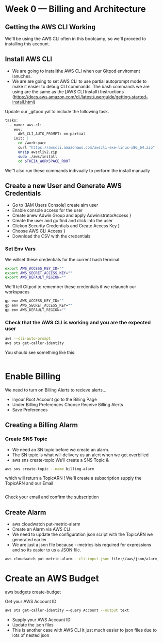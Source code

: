 # Week 0 — Billing and Architecture

## Getting the AWS CLI Working

We'll be using the AWS CLI often in this bootcamp, so we'll proceed to installing this account.

## Install AWS CLI

* We are going to installthe AWS CLI when our Gitpod enviroment lanuches.
* We are are going to set AWS CLI to use partial autoprompt mode to make it easier to debug CLI commands. 
The bash commands we are using are the same as the [AWS CLI Install i
Instructions (https://docs.aws.amazon.com/cli/latest/userguide/getting-started-install.html)

Update our _gitpod.yal to include the following task.

```bash
tasks:
  - name: aws-cli
    env:
      AWS_CLI_AUTO_PROMPT: on-partial
    init: |
      cd /workspace
      curl "https://awscli.amazonaws.com/awscli-exe-linux-x86_64.zip" -o "awscliv2.zip"
      unzip awscliv2.zip
      sudo ./aws/install
      cd $THEIA_WORKSPACE_ROOT
```
We''l also run these commands indivually to perform the install manually

## Create a new User and Generate AWS Credentials
* Go to (IAM Users Console] create aim user
* Enable console access for the user
* Create anew Adwin Group and apply AdwinistratorAccess }
* Create the user and go find and click into the user
* Clickon Security Credentials and Create Access Key }
* Choose AWS CLI Access }
* Download the CSV with the credentials

### Set Env Vars
We willset these credentials for the current bash terminal

```bash
export AWS_ACCESS_KEY_ID=""
export AWS_SECRET_ACCESS_KEY=""
export AWS_DEFAULT_REGION=""
```

We'll tell Gitpod to remember these credentials if we relaunch our workspaces

```bash
gp env AWS_ACCESS_KEY_ID=""
gp env AWS_SECRET_ACCESS_KEY=""
gp env AWS_DEFAULT_REGION=""
```

### Check that the AWS CLI is working and you are the expected user

```bash
aws --cli-auto-prompt
aws sts get-caller-identity
```

You should see something like this:
```bash

```

# Enable Billing
We need to turn on Billing Alerts to recieve alerts...
* Inyour Root Account go to the Billing Page
* Under Billing Preferences Choose Receive Billing Alerts
* Save Preferences

## Creating a Billing Alarm
### Create SNS Topic
* We need an SN topic before we create an alarm.
* The SN topic is what will delivery us an alert when we get overbilled
* aws sns create-topic
We'll create a SNS Topic &
```bash
aws sns create-topic --name billing-alarm
```
which will return a TopicARN !
We'll create a subscription supply the TopicARN and our Email

```bash

```

Check your email and confirm the subscription
## Create Alarm

* aws cloudwatch put-metric-alarm
* Create an Alarm via AWS CLI
* We need to update the configuration json script with the TopicARN we generated earlier
* We are just a json file because --metrics isis required for expressions and so its easier to us a JSON file.
```bash
aws cloudwatch put-metric-alarm --cli-input-json file://aws/json/alarm_config.json

```

# Create an AWS Budget

aws budgets create-budget

Get your AWS Account ID
```bash
aws sts get-caller-identity —-query Account --output text

```

* Supply your AWS Account ID
* Update the json files
* This is another case with AWS CLI it just much easier to json files due to lots of nested json


```bash

```